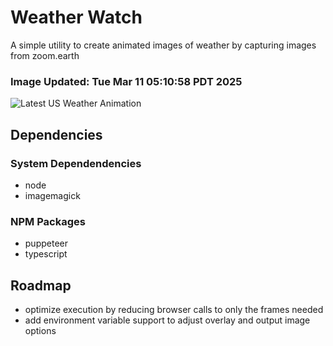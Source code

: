 # Weather Watch

A simple utility to create animated images of weather by capturing images from zoom.earth

### Image Updated: Tue Mar 11 05:10:58 PDT 2025

![Latest US Weather Animation](animations/2025-03-11.webp)

## Dependencies
### System Dependendencies
* node
* imagemagick
### NPM Packages
* puppeteer
* typescript

## Roadmap
* optimize execution by reducing browser calls to only the frames needed
* add environment variable support to adjust overlay and output image options
